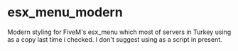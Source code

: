 # esx_menu_modern
Modern styling for FiveM's esx_menu which most of servers in Turkey using as a copy last time i checked. I don't suggest using as a script in present.
